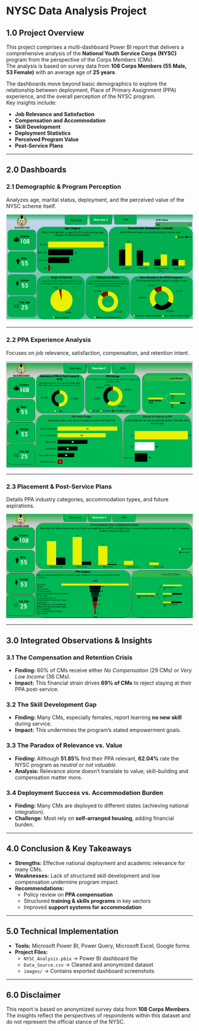 # NYSC Data Analysis Project

## 1.0 Project Overview
This project comprises a multi-dashboard Power BI report that delivers a comprehensive analysis of the **National Youth Service Corps (NYSC)** program from the perspective of the Corps Members (CMs).  
The analysis is based on survey data from **108 Corps Members (55 Male, 53 Female)** with an average age of **25 years**.

The dashboards move beyond basic demographics to explore the relationship between deployment, Place of Primary Assignment (PPA) experience, and the overall perception of the NYSC program.  
Key insights include:  

- **Job Relevance and Satisfaction**  
- **Compensation and Accommodation**  
- **Skill Development**  
- **Deployment Statistics**  
- **Perceived Program Value**  
- **Post-Service Plans**

---

## 2.0 Dashboards

### 2.1 Demographic & Program Perception
Analyzes age, marital status, deployment, and the perceived value of the NYSC scheme itself.  

![Demographics & Program Perception](images/overview.png)

---

### 2.2 PPA Experience Analysis
Focuses on job relevance, satisfaction, compensation, and retention intent.  

![PPA Experience Analysis](images/ppa-experience.png)

---

### 2.3 Placement & Post-Service Plans
Details PPA industry categories, accommodation types, and future aspirations.  

![Placement & Post-Service Plans](images/post-service.png)

---

## 3.0 Integrated Observations & Insights

### 3.1 The Compensation and Retention Crisis
- **Finding:** 60% of CMs receive either *No Compensation* (29 CMs) or *Very Low Income* (36 CMs).  
- **Impact:** This financial strain drives **69% of CMs** to reject staying at their PPA post-service.  

### 3.2 The Skill Development Gap
- **Finding:** Many CMs, especially females, report learning **no new skill** during service.  
- **Impact:** This undermines the program’s stated empowerment goals.  

### 3.3 The Paradox of Relevance vs. Value
- **Finding:** Although **51.85%** find their PPA relevant, **62.04%** rate the NYSC program as *neutral or not valuable*.  
- **Analysis:** Relevance alone doesn’t translate to value; skill-building and compensation matter more.  

### 3.4 Deployment Success vs. Accommodation Burden
- **Finding:** Many CMs are deployed to different states (achieving national integration).  
- **Challenge:** Most rely on **self-arranged housing**, adding financial burden.  

---

## 4.0 Conclusion & Key Takeaways
- **Strengths:** Effective national deployment and academic relevance for many CMs.  
- **Weaknesses:** Lack of structured skill development and low compensation undermine program impact.  
- **Recommendations:**  
  - Policy review on **PPA compensation**  
  - Structured **training & skills programs** in key sectors  
  - Improved **support systems for accommodation**  

---

## 5.0 Technical Implementation
- **Tools:** Microsoft Power BI, Power Query, Microsoft Excel, Google forms 
- **Project Files:**  
  - `NYSC_Analysis.pbix` → Power BI dashboard file  
  - `Data_Source.csv` → Cleaned and anonymized dataset  
  - `images/` → Contains exported dashboard screenshots  

---

## 6.0 Disclaimer
This report is based on anonymized survey data from **108 Corps Members**.  
The insights reflect the perspectives of respondents within this dataset and do not represent the official stance of the NYSC.

